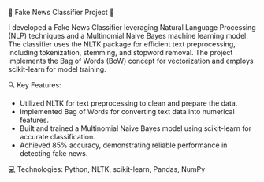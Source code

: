🚀 Fake News Classifier Project 📰

I developed a Fake News Classifier leveraging Natural Language Processing (NLP) techniques and a Multinomial Naive Bayes machine learning model. The classifier uses the NLTK package for efficient text preprocessing, including tokenization, stemming, and stopword removal. The project implements the Bag of Words (BoW) concept for vectorization and employs scikit-learn for model training.

🔍 Key Features:
- Utilized NLTK for text preprocessing to clean and prepare the data.
- Implemented Bag of Words for converting text data into numerical features.
- Built and trained a Multinomial Naive Bayes model using scikit-learn for accurate classification.
- Achieved 85% accuracy, demonstrating reliable performance in detecting fake news.

 💻 Technologies:
Python, NLTK, scikit-learn, Pandas, NumPy
